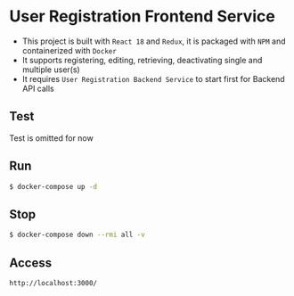 # User Registration Frontend Service

- This project is built with `React 18` and `Redux`, it is packaged with `NPM` and containerized with `Docker`
- It supports registering, editing, retrieving, deactivating single and multiple user(s)
- It requires `User Registration Backend Service` to start first for Backend API calls

## Test

Test is omitted for now

## Run

```bash
$ docker-compose up -d
```

## Stop

```bash
$ docker-compose down --rmi all -v
```

## Access

```
http://localhost:3000/
```
